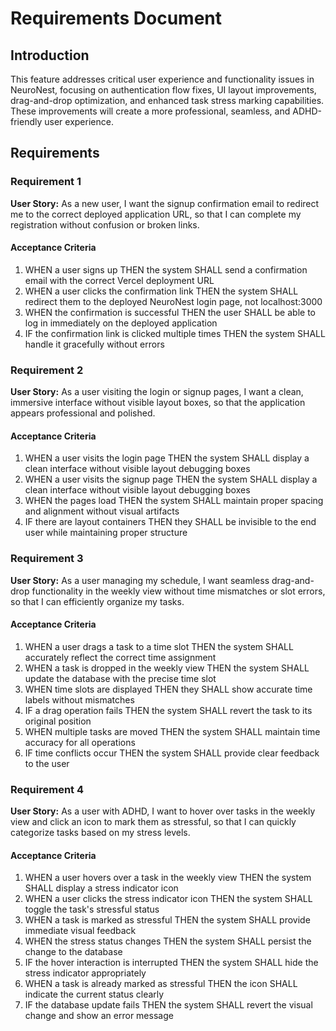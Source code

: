 # Requirements Document

## Introduction

This feature addresses critical user experience and functionality issues in NeuroNest, focusing on authentication flow fixes, UI layout improvements, drag-and-drop optimization, and enhanced task stress marking capabilities. These improvements will create a more professional, seamless, and ADHD-friendly user experience.

## Requirements

### Requirement 1

**User Story:** As a new user, I want the signup confirmation email to redirect me to the correct deployed application URL, so that I can complete my registration without confusion or broken links.

#### Acceptance Criteria

1. WHEN a user signs up THEN the system SHALL send a confirmation email with the correct Vercel deployment URL
2. WHEN a user clicks the confirmation link THEN the system SHALL redirect them to the deployed NeuroNest login page, not localhost:3000
3. WHEN the confirmation is successful THEN the user SHALL be able to log in immediately on the deployed application
4. IF the confirmation link is clicked multiple times THEN the system SHALL handle it gracefully without errors

### Requirement 2

**User Story:** As a user visiting the login or signup pages, I want a clean, immersive interface without visible layout boxes, so that the application appears professional and polished.

#### Acceptance Criteria

1. WHEN a user visits the login page THEN the system SHALL display a clean interface without visible layout debugging boxes
2. WHEN a user visits the signup page THEN the system SHALL display a clean interface without visible layout debugging boxes
3. WHEN the pages load THEN the system SHALL maintain proper spacing and alignment without visual artifacts
4. IF there are layout containers THEN they SHALL be invisible to the end user while maintaining proper structure

### Requirement 3

**User Story:** As a user managing my schedule, I want seamless drag-and-drop functionality in the weekly view without time mismatches or slot errors, so that I can efficiently organize my tasks.

#### Acceptance Criteria

1. WHEN a user drags a task to a time slot THEN the system SHALL accurately reflect the correct time assignment
2. WHEN a task is dropped in the weekly view THEN the system SHALL update the database with the precise time slot
3. WHEN time slots are displayed THEN they SHALL show accurate time labels without mismatches
4. IF a drag operation fails THEN the system SHALL revert the task to its original position
5. WHEN multiple tasks are moved THEN the system SHALL maintain time accuracy for all operations
6. IF time conflicts occur THEN the system SHALL provide clear feedback to the user

### Requirement 4

**User Story:** As a user with ADHD, I want to hover over tasks in the weekly view and click an icon to mark them as stressful, so that I can quickly categorize tasks based on my stress levels.

#### Acceptance Criteria

1. WHEN a user hovers over a task in the weekly view THEN the system SHALL display a stress indicator icon
2. WHEN a user clicks the stress indicator icon THEN the system SHALL toggle the task's stressful status
3. WHEN a task is marked as stressful THEN the system SHALL provide immediate visual feedback
4. WHEN the stress status changes THEN the system SHALL persist the change to the database
5. IF the hover interaction is interrupted THEN the system SHALL hide the stress indicator appropriately
6. WHEN a task is already marked as stressful THEN the icon SHALL indicate the current status clearly
7. IF the database update fails THEN the system SHALL revert the visual change and show an error message
